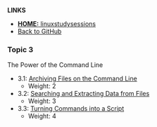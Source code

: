 <!-- _includes/3nav.md -->
**LINKS**
- [**HOME:** linuxstudysessions](https://bullintheserver.github.io/linuxstudysessions)  
- [Back to GitHub](https://github.com/bullintheserver/linuxstudysessions)  

### Topic 3  
The Power of the Command Line
- 3.1: [Archiving Files on the Command Line](https://bullintheserver.github.io/linuxstudysessions/topic3/3_1.html)  
    - Weight: 2
- 3.2: [Searching and Extracting Data from Files](https://bullintheserver.github.io/linuxstudysessions/topic3/3_2.html)  
    - Weight: 3
- 3.3: [Turning Commands into a Script](https://bullintheserver.github.io/linuxstudysessions/topic3/3_3.html)  
    - Weight: 4